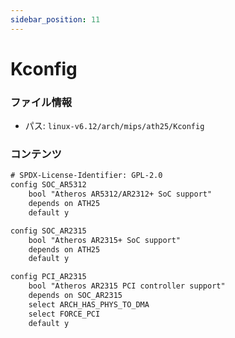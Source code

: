 ```yaml
---
sidebar_position: 11
---
```

# Kconfig

### ファイル情報

- パス: `linux-v6.12/arch/mips/ath25/Kconfig`

### コンテンツ

```txt
# SPDX-License-Identifier: GPL-2.0
config SOC_AR5312
	bool "Atheros AR5312/AR2312+ SoC support"
	depends on ATH25
	default y

config SOC_AR2315
	bool "Atheros AR2315+ SoC support"
	depends on ATH25
	default y

config PCI_AR2315
	bool "Atheros AR2315 PCI controller support"
	depends on SOC_AR2315
	select ARCH_HAS_PHYS_TO_DMA
	select FORCE_PCI
	default y

```
